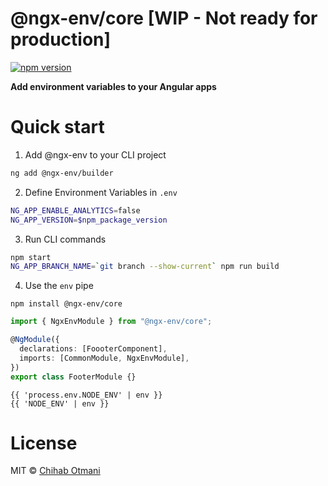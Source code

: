 # @ngx-env/core [WIP - Not ready for production]

[![npm version](https://badge.fury.io/js/%40ngx-env%2Fcli.svg)](https://www.npmjs.com/package/@ngx-env/builder)

**Add environment variables to your Angular apps**

# Quick start

1. Add @ngx-env to your CLI project

```sh
ng add @ngx-env/builder
```

2. Define Environment Variables in `.env`

```sh
NG_APP_ENABLE_ANALYTICS=false
NG_APP_VERSION=$npm_package_version
```

3. Run CLI commands

```sh
npm start
NG_APP_BRANCH_NAME=`git branch --show-current` npm run build
```

4. Use the `env` pipe

```
npm install @ngx-env/core
```

```ts
import { NgxEnvModule } from "@ngx-env/core";

@NgModule({
  declarations: [FoooterComponent],
  imports: [CommonModule, NgxEnvModule],
})
export class FooterModule {}
```

```
{{ 'process.env.NODE_ENV' | env }}
{{ 'NODE_ENV' | env }}
```

# License

MIT © [Chihab Otmani](mailto:chihab@gmail.com)
